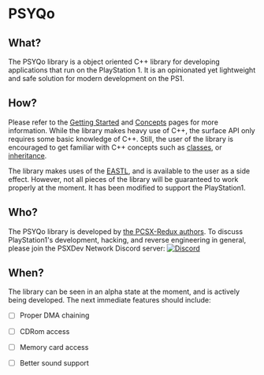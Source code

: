 # PSYQo

## What?
The PSYQo library is a object oriented C++ library for developing applications that run on the PlayStation 1. It is an opinionated yet lightweight and safe solution for modern development on the PS1.

## How?
Please refer to the [Getting Started](GETTING_STARTED.md) and [Concepts](CONCEPTS.md) pages for more information. While the library makes heavy use of C++, the surface API only requires some basic knowledge of C++. Still, the user of the library is encouraged to get familiar with C++ concepts such as [classes](https://cplusplus.com/doc/tutorial/classes/), or [inheritance](https://cplusplus.com/doc/tutorial/inheritance/).

The library makes uses of the [EASTL](https://github.com/electronicarts/EASTL), and is available to the user as a side effect. However, not all pieces of the library will be guaranteed to work properly at the moment. It has been modified to support the PlayStation1.

## Who?
The PSYQo library is developed by [the PCSX-Redux authors](https://pcsx-redux.consoledev.net/).
To discuss PlayStation1's development, hacking, and reverse engineering in general, please join the PSXDev Network Discord server: [![Discord](https://img.shields.io/discord/642647820683444236)](https://discord.gg/QByKPpH)

## When?
The library can be seen in an alpha state at the moment, and is actively being developed. The next immediate features should include:

- [ ] Proper DMA chaining
- [ ] CDRom access
- [ ] Memory card access
- [ ] Better sound support

